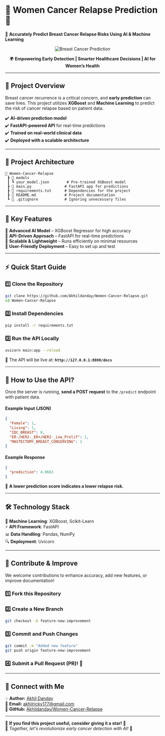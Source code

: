 # 📌 **Women Cancer Relapse Prediction 🚀**  
🔬 **Accurately Predict Breast Cancer Relapse Risks Using AI & Machine Learning**  

<div align="center">

![Breast Cancer Prediction](https://user-images.githubusercontent.com/674621/71187836-0a160b00-2272-11ea-89de-b7fcb7d4a8b2.png)  

🌍 **Empowering Early Detection | Smarter Healthcare Decisions | AI for Women’s Health**  

</div>  

---

## 🚀 **Project Overview**
Breast cancer recurrence is a critical concern, and **early prediction** can save lives. This project utilizes **XGBoost** and **Machine Learning** to predict the risk of cancer relapse based on patient data.  

✔️ **AI-driven prediction model**  
✔️ **FastAPI-powered API** for real-time predictions  
✔️ **Trained on real-world clinical data**  
✔️ **Deployed with a scalable architecture**  

---

## 🏢 **Project Architecture**  
```
📂 Women-Cancer-Relapse
 ┣ 📂 models
 ┃ ┗ your_model.json        # Pre-trained XGBoost model
 ┣ 📝 main.py               # FastAPI app for predictions
 ┣ 📝 requirements.txt      # Dependencies for the project
 ┣ 📝 README.md             # Project documentation
 ┗ 📝 .gitignore            # Ignoring unnecessary files
```

---

## 🎯 **Key Features**
🔹 **Advanced AI Model** – XGBoost Regressor for high accuracy  
🔹 **API-Driven Approach** – FastAPI for real-time predictions  
🔹 **Scalable & Lightweight** – Runs efficiently on minimal resources  
🔹 **User-Friendly Deployment** – Easy to set up and test  

---

## ⚡ **Quick Start Guide**
### **1️⃣ Clone the Repository**  
```bash
git clone https://github.com/Akhildanday/Women-Cancer-Relapse.git
cd Women-Cancer-Relapse
```

### **2️⃣ Install Dependencies**  
```bash
pip install -r requirements.txt
```

### **3️⃣ Run the API Locally**  
```bash
uvicorn main:app --reload
```
🚀 The API will be live at: **`http://127.0.0.1:8000/docs`**  

---

## 🎯 **How to Use the API?**
Once the server is running, **send a POST request** to the `/predict` endpoint with patient data.

#### **Example Input (JSON)**
```json
{
  "Female": 1,
  "Living": 1,
  "IDC_BREAST": 0,
  "ER-/HER2-_ER+/HER2-_Low_Prolif": 1,
  "MASTECTOMY_BREAST_CONSERVING": 1
}
```

#### **Example Response**
```json
{
  "prediction": 4.0663
}
```
📌 **A lower prediction score indicates a lower relapse risk.**  

---

## 🛠 **Technology Stack**
🚀 **Machine Learning**: XGBoost, Scikit-Learn  
⚡ **API Framework**: FastAPI  
📊 **Data Handling**: Pandas, NumPy  
🔍 **Deployment**: Uvicorn  

---

## 🤝 **Contribute & Improve**  
We welcome contributions to enhance accuracy, add new features, or improve documentation!  

### **1️⃣ Fork this Repository**  
### **2️⃣ Create a New Branch**  
```bash
git checkout -b feature-new-improvement
```
### **3️⃣ Commit and Push Changes**  
```bash
git commit -m "Added new feature"
git push origin feature-new-improvement
```
### **4️⃣ Submit a Pull Request (PR)!** 🚀  

---

## 📢 **Connect with Me**
💡 **Author:** [Akhil Danday](https://github.com/Akhildanday)  
📧 **Email:** akhilricky177@gmail.com  
🔗 **GitHub:** [Akhildanday/Women-Cancer-Relapse](https://github.com/Akhildanday/Women-Cancer-Relapse)  

---

🌟 **If you find this project useful, consider giving it a star!** 🌟  
🚀 _Together, let's revolutionize early cancer detection with AI!_ 💖  

